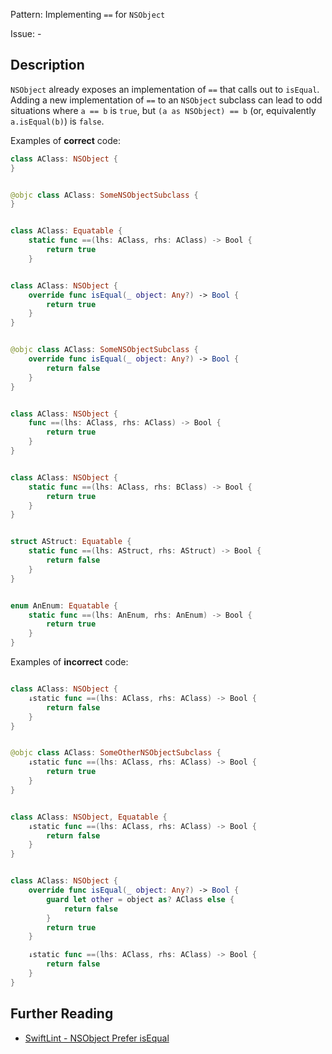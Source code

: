 Pattern: Implementing `==` for `NSObject`

Issue: -

## Description

`NSObject` already exposes an implementation of `==` that calls out to `isEqual`. Adding a new implementation of `==` to an `NSObject` subclass can lead to odd situations where `a == b` is `true`, but `(a as NSObject) == b` (or, equivalently `a.isEqual(b)`) is `false`.

Examples of **correct** code:

```swift
class AClass: NSObject {
}


@objc class AClass: SomeNSObjectSubclass {
}


class AClass: Equatable {
    static func ==(lhs: AClass, rhs: AClass) -> Bool {
        return true
    }


class AClass: NSObject {
    override func isEqual(_ object: Any?) -> Bool {
        return true
    }
}


@objc class AClass: SomeNSObjectSubclass {
    override func isEqual(_ object: Any?) -> Bool {
        return false
    }
}


class AClass: NSObject {
    func ==(lhs: AClass, rhs: AClass) -> Bool {
        return true
    }
}


class AClass: NSObject {
    static func ==(lhs: AClass, rhs: BClass) -> Bool {
        return true
    }
}


struct AStruct: Equatable {
    static func ==(lhs: AStruct, rhs: AStruct) -> Bool {
        return false
    }
}


enum AnEnum: Equatable {
    static func ==(lhs: AnEnum, rhs: AnEnum) -> Bool {
        return true
    }
}

```
Examples of **incorrect** code:
```swift

class AClass: NSObject {
    ↓static func ==(lhs: AClass, rhs: AClass) -> Bool {
        return false
    }
}


@objc class AClass: SomeOtherNSObjectSubclass {
    ↓static func ==(lhs: AClass, rhs: AClass) -> Bool {
        return true
    }
}


class AClass: NSObject, Equatable {
    ↓static func ==(lhs: AClass, rhs: AClass) -> Bool {
        return false
    }
}


class AClass: NSObject {
    override func isEqual(_ object: Any?) -> Bool {
        guard let other = object as? AClass else {
            return false
        }
        return true
    }

    ↓static func ==(lhs: AClass, rhs: AClass) -> Bool {
        return false
    }
}

```

## Further Reading

* [SwiftLint - NSObject Prefer isEqual](https://realm.github.io/SwiftLint/nsobject_prefer_isequal.html)